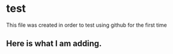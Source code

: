 # test
This file was created in order to test using
github for the first time

## Here is what I am adding.